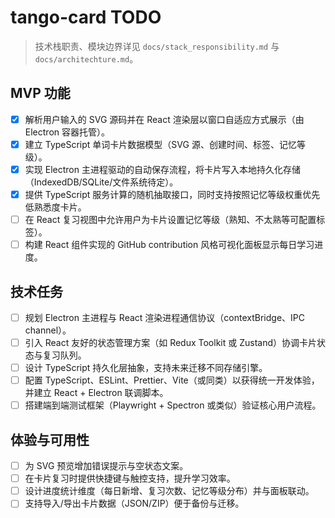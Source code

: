 # tango-card TODO

> 技术栈职责、模块边界详见 `docs/stack_responsibility.md` 与 `docs/architechture.md`。

## MVP 功能
- [x] 解析用户输入的 SVG 源码并在 React 渲染层以窗口自适应方式展示（由 Electron 容器托管）。
- [x] 建立 TypeScript 单词卡片数据模型（SVG 源、创建时间、标签、记忆等级）。
- [x] 实现 Electron 主进程驱动的自动保存流程，将卡片写入本地持久化存储（IndexedDB/SQLite/文件系统待定）。
- [x] 提供 TypeScript 服务计算的随机抽取接口，同时支持按照记忆等级权重优先低熟悉度卡片。
- [ ] 在 React 复习视图中允许用户为卡片设置记忆等级（熟知、不太熟等可配置标签）。
- [ ] 构建 React 组件实现的 GitHub contribution 风格可视化面板显示每日学习进度。

## 技术任务
- [ ] 规划 Electron 主进程与 React 渲染进程通信协议（contextBridge、IPC channel）。
- [ ] 引入 React 友好的状态管理方案（如 Redux Toolkit 或 Zustand）协调卡片状态与复习队列。
- [ ] 设计 TypeScript 持久化层抽象，支持未来迁移不同存储引擎。
- [ ] 配置 TypeScript、ESLint、Prettier、Vite（或同类）以获得统一开发体验，并建立 React + Electron 联调脚本。
- [ ] 搭建端到端测试框架（Playwright + Spectron 或类似）验证核心用户流程。

## 体验与可用性
- [ ] 为 SVG 预览增加错误提示与空状态文案。
- [ ] 在卡片复习时提供快捷键与触控支持，提升学习效率。
- [ ] 设计进度统计维度（每日新增、复习次数、记忆等级分布）并与面板联动。
- [ ] 支持导入/导出卡片数据（JSON/ZIP）便于备份与迁移。
